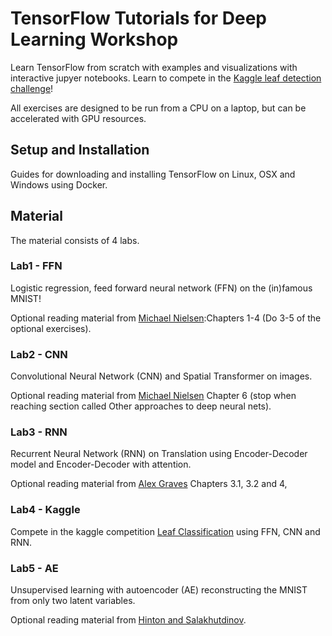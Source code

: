 # TensorFlow Tutorials for Deep Learning Workshop
Learn TensorFlow from scratch with examples and visualizations with interactive jupyer notebooks. Learn to compete in the [Kaggle leaf detection challenge](https://www.kaggle.com/c/leaf-classification)!

All exercises are designed to be run from a CPU on a laptop, but can be accelerated with GPU resources.

## Setup and Installation

Guides for downloading and installing TensorFlow on Linux, OSX and Windows using Docker.

## Material

The material consists of 4 labs.

### Lab1 - FFN

Logistic regression, feed forward neural network (FFN) on the (in)famous MNIST!

Optional reading material from [Michael Nielsen](http://neuralnetworksanddeeplearning.com/):Chapters 1-4 (Do 3-5 of the optional exercises).

### Lab2 - CNN

Convolutional Neural Network (CNN) and Spatial Transformer on images.

Optional reading material from [Michael Nielsen](http://neuralnetworksanddeeplearning.com/) Chapter 6 (stop when reaching section called Other approaches to deep neural nets).

### Lab3 - RNN

Recurrent Neural Network (RNN) on Translation using Encoder-Decoder model and Encoder-Decoder with attention.

Optional reading material from [Alex Graves](https://www.cs.toronto.edu/~graves/preprint.pdf) Chapters 3.1, 3.2 and 4,

### Lab4 - Kaggle

Compete in the kaggle competition [Leaf Classification](https://www.kaggle.com/c/leaf-classification) using FFN, CNN and RNN.

### Lab5 - AE

Unsupervised learning with autoencoder (AE) reconstructing the MNIST from only two latent variables.

Optional reading material from [Hinton and Salakhutdinov](https://www.cs.toronto.edu/~hinton/science.pdf).
